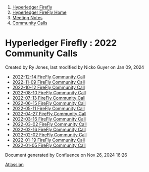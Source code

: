 1. [Hyperledger Firefly](index.html)
2. [Hyperledger FireFly Home](Hyperledger-FireFly-Home_20152345.html)
3. [Meeting Notes](Meeting-Notes_20156412.html)
4. [Community Calls](Community-Calls_20154671.html)

# Hyperledger Firefly : 2022 Community Calls

Created by Ry Jones, last modified by Nicko Guyer on Jan 09, 2024

- [2022-12-14 FireFly Community Call](2022-12-14-FireFly-Community-Call_20154993.html)
- [2022-11-09 FireFly Community Call](2022-11-09-FireFly-Community-Call_20154985.html)
- [2022-10-12 FireFly Community Call](2022-10-12-FireFly-Community-Call_20154977.html)
- [2022-08-10 FireFly Community Call](2022-08-10-FireFly-Community-Call_20154969.html)
- [2022-07-13 FireFly Community Call](2022-07-13-FireFly-Community-Call_20154961.html)
- [2022-06-15 FireFly Community Call](2022-06-15-FireFly-Community-Call_20154949.html)
- [2022-05-11 FireFly Community Call](2022-05-11-FireFly-Community-Call_20154939.html)
- [2022-04-27 FireFly Community Call](2022-04-27-FireFly-Community-Call_20154931.html)
- [2022-03-16 FireFly Community Call](2022-03-16-FireFly-Community-Call_20154887.html)
- [2022-03-02 FireFly Community Call](2022-03-02-FireFly-Community-Call_20154879.html)
- [2022-02-16 FireFly Community Call](2022-02-16-FireFly-Community-Call_20154871.html)
- [2022-02-02 FireFly Community Call](2022-02-02-FireFly-Community-Call_20154863.html)
- [2022-01-19 FireFly Community Call](2022-01-19-FireFly-Community-Call_20154851.html)
- [2022-01-05 FireFly Community Call](2022-01-05-FireFly-Community-Call_20154843.html)

Document generated by Confluence on Nov 26, 2024 16:26

[Atlassian](http://www.atlassian.com/)

